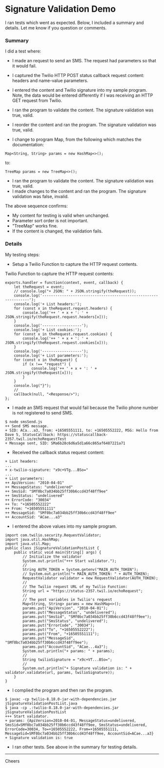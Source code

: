 # Signature Validation Demo

I ran tests which went as expected. Below, I included a summary and details. Let me know if you question or comments.
 
### Summary
 
I did a test where:
+ I made an request to send an SMS. The request had parameters so that it would fail. 
+ I captured the Twilio HTTP POST status callback request content: headers and name-value parameters. 
+ I entered the content and Twilio signature into my sample program. Note, the data would be entered differently if I was receiving an HTTP GET request from Twilio.
+ I ran the program to validate the content. The signature validation was true, valid.
+ I reorder the content and ran the program. The signature validation was true, valid.
 
+ I change to program Map, from the following which matches the documentation:
````
Map<String, String> params = new HashMap<>();
````
to:
````
TreeMap params = new TreeMap<>();
````
+ I ran the program to validate the content. The signature validation was true, valid.
+ I made changes to the content and ran the program. The signature validation was false, invalid.
 
The above sequence confirms:
+ My content for testing is valid when unchanged.
+ Parameter sort order is not important.
+ "TreeMap" works fine.
+ If the content is changed, the validation fails.
 
### Details
 
My testing steps:
+ Setup a Twilio Function to capture the HTTP request contents.

Twilio Function to capture the HTTP request contents:
````
exports.handler = function(context, event, callback) {
    let theRequest = event;
    // console.log("+ JSON: " + JSON.stringify(theRequest));
    console.log('----------------------------------------------------------------');
    console.log('+ List headers:');
    for (const x in theRequest.request.headers) {
        console.log('++ ' + x + ': ' + JSON.stringify(theRequest.request.headers[x]));
    }
    console.log('------------------');
    console.log('+ List cookies:');
    for (const x in theRequest.request.cookies) {
        console.log('++ ' + x + ': ' + JSON.stringify(theRequest.request.cookies[x]));
    }
    console.log('------------------');
    console.log('+ List parameters:');
    for (const x in theRequest) {
        if (x !== "request") {
            console.log('++ ' + x + ': ' + JSON.stringify(theRequest[x]));
        }
    }
    console.log("}");
    //
    callback(null, "<Response/>");
};
````

+ I made an SMS request that would fail because the Twilio phone number is not registered to send SMS.
````
$ node smsSend.js
++ Send SMS message.
+ SID: ACa...a3, from: +16505551111, to: +16505552222, MSG: Hello from Dave 5, StatusCallback: https://statuscallback-2357.twil.io/echoRequestTest
+ Message sent, SID: SMa6b28c6d6a5d1a66c865af6487221a71
````
+ Received the callback status request content:
````
+ List headers:
...
+ x-twilio-signature: "x9c+VTg...BSo="
...
+ List parameters:
++ ApiVersion: "2010-04-01"
++ MessageStatus: "undelivered"
++ SmsSid: "SMf0bc7a034bb25ff30b6ccd43f48ff9ee"
++ SmsStatus: "undelivered"
++ ErrorCode: "30034"
++ To: "+16505552222"
++ From: "+16505551111"
++ MessageSid: "SMf0bc7a034bb25ff30b6ccd43f48ff9ee"
++ AccountSid: "ACae...a3"
````
 
+ I entered the above values into my sample program.
````
import com.twilio.security.RequestValidator;
import java.util.HashMap;
import java.util.Map;
public class jSignatureValidationPostList {
    public static void main(String[] args) {
        // Initialize the validator
        System.out.println("+++ Start validator.");
        //
        String AUTH_TOKEN = System.getenv("MAIN_AUTH_TOKEN");
        // System.out.println("+ MAIN_AUTH_TOKEN: " + AUTH_TOKEN);
        RequestValidator validator = new RequestValidator(AUTH_TOKEN);
        //
        // The Twilio request URL of my Twilio Function:
        String url = "https://status-2357.twil.io/echoRequest";
        //
        // The post variables in Twilio's request
        Map<String, String> params = new HashMap<>();
        params.put("ApiVersion", "2010-04-01");
        params.put("MessageStatus", "undelivered");
        params.put("SmsSid", "SMf0bc7a034bb25ff30b6ccd43f48ff9ee");
        params.put("SmsStatus", "undelivered");
        params.put("ErrorCode", "30034");
        params.put("To", "+16505552222");
        params.put("From", "+16505551111");
        params.put("MessageSid", "SMf0bc7a034bb25ff30b6ccd43f48ff9ee");
        params.put("AccountSid", "ACae...4a3");
        System.out.println("+ params: " + params);
        //
        String twilioSignature = "x9c+VT...BSo=";
        //
        System.out.println("+ Signature validation is: " + validator.validate(url, params, twilioSignature));
    }
}
````
 
+ I complied the program and then ran the program.
 
````
$ javac -cp twilio-8.18.0-jar-with-dependencies.jar jSignatureValidationPostList.java
$ java -cp .:twilio-8.18.0-jar-with-dependencies.jar jSignatureValidationPostList
+++ Start validator.
+ params: {ApiVersion=2010-04-01, MessageStatus=undelivered, SmsSid=SMf0bc7a034bb25ff30b6ccd43f48ff9ee, SmsStatus=undelivered, ErrorCode=30034, To=+16505552222, From=+16505551111, MessageSid=SMf0bc7a034bb25ff30b6ccd43f48ff9ee, AccountSid=ACae...a3}
+ Signature validation is: true
````
 
+ I ran other tests. See above in the summary for testing details.
 
--------------------------------------------------------------------------------
Cheers